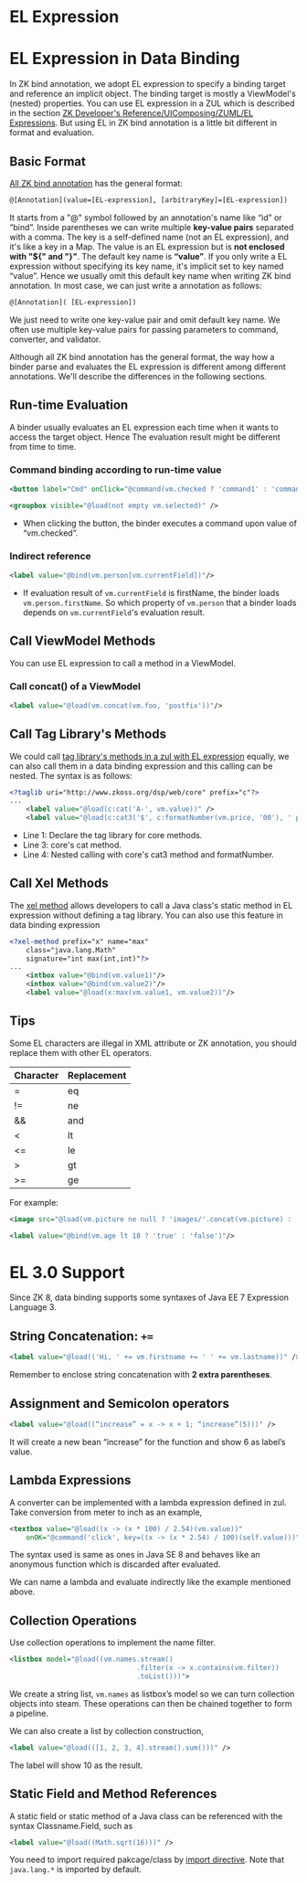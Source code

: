 # EL Expression

EL Expression in Data Binding
=============================
In ZK bind annotation, we adopt EL expression to specify a binding target and reference an implicit object. The binding target is mostly a ViewModel's (nested) properties. You can use EL expression in a ZUL
which is described in the section [ZK Developer's Reference/UIComposing/ZUML/EL Expressions](/zk_dev_ref/UI_Composing/ZUML/EL_Expressions). But using EL in ZK bind annotation is a little bit different in format and evaluation.

Basic Format
------------
[ All ZK bind annotation](../syntax/data_binding.html) has the general format:
```xml
@[Annotation](value=[EL-expression], [arbitraryKey]=[EL-expression])
```
It starts from a "@" symbol followed by an annotation's name like “id” or “bind”. Inside parentheses we can write multiple **key-value pairs** separated with a comma. The key is a self-defined name (not an EL
expression), and it's like a key in a Map. The value is an EL expression but is **not enclosed with "${" and "}"**. The default key name is **“value”**. If you only write a EL expression without specifying its key name, it's implicit set to key named “value”. Hence we usually omit this default key name when writing ZK bind annotation. In most case, we can just write a annotation as follows:
```xml
@[Annotation]( [EL-expression])
```
We just need to write one key-value pair and omit default key name. We often use multiple key-value pairs for passing parameters to command, converter, and validator.

Although all ZK bind annotation has the general format, the way how a binder parse and evaluates the EL expression is different among different annotations. We'll describe the differences in the following sections.

Run-time Evaluation
-------------------
A binder usually evaluates an EL expression each time when it wants to access the target object. Hence The evaluation result might be different from time to time.

### Command binding according to run-time value
```xml
<button label="Cmd" onClick="@command(vm.checked ? 'command1' : 'command2')" />

<groupbox visible="@load(not empty vm.selected)" />
```
* When clicking the button, the binder executes a command upon value of “vm.checked”.

### Indirect reference
```xml
<label value="@bind(vm.person[vm.currentField])"/>
```
- If evaluation result of `vm.currentField` is firstName, the binder loads `vm.person.firstName`. So which property of `vm.person` that a binder loads depends on `vm.currentField`'s evaluation result.

Call ViewModel Methods
----------------------
You can use EL expression to call a method in a ViewModel.
### Call concat() of a ViewModel
```xml
<label value="@load(vm.concat(vm.foo, 'postfix'))"/>
```

Call Tag Library's Methods
--------------------------
We could call [tag library's methods in a zul with EL expression](http://books.zkoss.org/wiki/ZUML_Reference/ZUML/Processing_Instructions/taglib) equally, we can also call them in a data binding expression and this calling can be nested. The syntax is as follows:
```xml
<?taglib uri="http://www.zkoss.org/dsp/web/core" prefix="c"?>
...
    <label value="@load(c:cat('A-', vm.value))" />
    <label value="@load(c:cat3('$', c:formatNumber(vm.price, '00'), ' per person'))" />
```
* Line 1: Declare the tag library for core methods.
* Line 3: core's cat method.
* Line 4: Nested calling with core's cat3 method and formatNumber.

Call Xel Methods
----------------------
The [xel method](http://books.zkoss.org/wiki/ZUML_Reference/ZUML/Processing_Instructions/xel-method) allows developers to call a Java class's static method in EL expression without defining a tag library. You can also use this feature in data binding expression
```xml
<?xel-method prefix="x" name="max"
    class="java.lang.Math"
    signature="int max(int,int)"?>
...
    <intbox value="@bind(vm.value1)"/>
    <intbox value="@bind(vm.value2)"/>
    <label value="@load(x:max(vm.value1, vm.value2))"/>
```

Tips
----------------
Some EL characters are illegal in XML attribute or ZK annotation, you should replace them with other EL operators.

| Character | Replacement |
| -- | -- |
| = | eq |
| != | ne |
| && | and |
| < | lt |
| <= | le |
| > | gt |
| >= | ge |
For example:
```xml
<image src="@load(vm.picture ne null ? 'images/'.concat(vm.picture) : 'images/NoImage.png')"/>

<label value="@bind(vm.age lt 18 ? 'true' : 'false')"/>
```

# EL 3.0 Support
Since ZK 8, data binding supports some syntaxes of Java EE 7 Expression Language 3.

## String Concatenation: `+=`


```xml
<label value="@load(('Hi, ' += vm.firstname += ' ' += vm.lastname))" />
```

Remember to enclose string concatenation with **2 extra parentheses**.


## Assignment and Semicolon operators

```xml
<label value="@load((“increase” = x -> x + 1; “increase”(5)))" />
```
It will create a new bean “increase” for the function and show 6 as label’s value.


## Lambda Expressions
A converter can be implemented with a lambda expression defined in zul. Take conversion from meter to inch as an example,

```xml
<textbox value="@load((x -> (x * 100) / 2.54)(vm.value))" 
    onOK="@command('click', key=((x -> (x * 2.54) / 100)(self.value)))" />
```

The syntax used is same as ones in Java SE 8 and behaves like an anonymous function which is discarded after evaluated.

We can name a lambda and evaluate indirectly like the example mentioned above.

## Collection Operations

Use collection operations to implement the name filter.

```xml
<listbox model="@load((vm.names.stream()
                               .filter(x -> x.contains(vm.filter))
                               .toList()))">
```

We create a string list, `vm.names` as listbox’s model so we can turn collection objects into steam. These operations can then be chained together to form a pipeline.

We can also create a list by collection construction,

```xml
<label value="@load(([1, 2, 3, 4].stream().sum()))" />
```
The label will show 10 as the result.


## Static Field and Method References

A static field or static method of a Java class can be referenced with the syntax Classname.Field, such as

```xml
<label value="@load((Math.sqrt(16)))" />
```
You need to import required pakcage/class by [import directive](https://www.zkoss.org/wiki/ZUML%20Reference/ZUML/Processing%20Instructions/import).
Note that `java.lang.*` is imported by default. 
